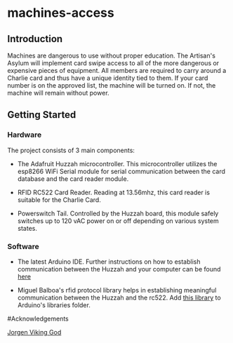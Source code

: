 # machines-access

## Introduction
Machines are dangerous to use without proper education. The Artisan's Asylum will implement card swipe access to all of the more dangerous or expensive pieces of equipment. All members are required to carry around a Charlie card and thus have a unique identity tied to them. If your card number is on the approved list, the machine will be turned on. If not, the machine will remain without power.

## Getting Started

### Hardware

The project consists of 3 main components:

+ The Adafruit Huzzah microcontroller. This microcontroller utilizes the esp8266 WiFi Serial module for serial communication between the card database and the card reader module.

+ RFID RC522 Card Reader. Reading at 13.56mhz, this card reader is suitable for the Charlie Card.

+ Powerswitch Tail. Controlled by the Huzzah board, this module safely switches up to 120 vAC power on or off depending on various system states.

### Software

+ The latest Arduino IDE. Further instructions on how to establish communication between the Huzzah and your computer can be found [here](https://learn.adafruit.com/adafruit-huzzah-esp8266-breakout/overview)

+ Miguel Balboa's rfid protocol library helps in establishing meaningful communication between the Huzzah and the rc522. Add [this library](https://github.com/miguelbalboa/rfid) to Arduino's libraries folder.

#Acknowledgements

[Jorgen Viking God](https://github.com/Jorgen-VikingGod/ESP8266-MFRC522)